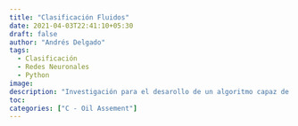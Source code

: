 ```yaml
---
title: "Clasificación Fluidos"
date: 2021-04-03T22:41:10+05:30
draft: false
author: "Andrés Delgado"
tags:
  - Clasificación
  - Redes Neuronales
  - Python
image:
description: "Investigación para el desarollo de un algoritmo capaz de clasificar fluidos gaseos y líquidos"
toc:
categories: ["C - Oil Assement"]
---
```

